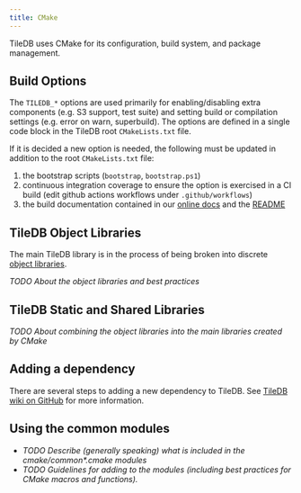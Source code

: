 ```yaml
---
title: CMake
---
```


TileDB uses CMake for its configuration, build system, and package management.

## Build Options

The `TILEDB_*` options are used primarily for enabling/disabling extra components (e.g. S3 support, test suite) and setting build or compilation settings (e.g. error on warn, superbuild). The options are defined in a single code block in the TileDB root `CMakeLists.txt` file.

If it is decided a new option is needed, the following must be updated in addition to the root `CMakeLists.txt` file:

1. the bootstrap scripts (`bootstrap`, `bootstrap.ps1`)
2. continuous integration coverage to ensure the option is exercised in a CI build (edit github actions workflows under `.github/workflows`)
3. the build documentation contained in our [online docs](../../../docs/building-from-source.md) and the [README](../../../README.md)


## TileDB Object Libraries

The main TileDB library is in the process of being broken into discrete [object libraries](https://cmake.org/cmake/help/latest/manual/cmake-buildsystem.7.html#object-libraries). 

_TODO About the object libraries and best practices_

## TileDB Static and Shared Libraries

_TODO About combining the object libraries into the main libraries created by CMake_

## Adding a dependency

There are several steps to adding a new dependency to TileDB. See [TileDB wiki on GitHub](https://github.com/TileDB-Inc/TileDB/wiki/Adding-a-new-dependency-to-TileDB) for more information.

## Using the common modules

* _TODO  Describe (generally speaking) what is included in the cmake/common*.cmake modules_
* _TODO Guidelines for adding to the modules (including best practices for CMake macros and functions)._


